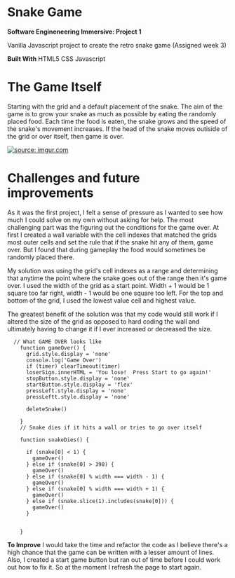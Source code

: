 # Snake Game

**Software Engineneering Immersive: Project 1**

Vanilla Javascript project to create the retro snake game (Assigned week 3)


**Built With**
HTML5
CSS
Javascript


# **The Game Itself**
Starting with the grid and a default placement of the snake.  The aim of the game is to grow your snake as much as possible by eating the randomly placed food.  Each time the food is eaten, the snake grows and the speed of the snake's movement increases. If the head of the snake moves outiside of the grid or over itself, then game is over.


<a href="https://imgur.com/FKWoPWj"><img src="https://i.imgur.com/FKWoPWjh.png" title="source: imgur.com" /></a>


# **Challenges and future improvements**
As it was the first project, I felt a sense of pressure as I wanted to see how much I could solve on my own without asking for help.
The most challenging part was the figuring out the conditions for the game over.  At first I created a wall variable with the cell indexes that matched the grids most outer cells and set the rule that if the snake hit any of them, game over.  But I found that during gameplay the food would sometimes be randomly placed there.

My solution was using the grid's cell indexes as a range and determining that anytime the point where the snake goes out of the range then it's game over.
I used the width of the grid as a start point.
Width + 1 would be 1 square too far right, width - 1 would be one square too left.  For the top and bottom of the grid, I used the lowest value cell and highest value.

The greatest benefit of the solution was that my code would still work if I altered the size of the grid as opposed to hard coding the wall and ultimately having to change it if I ever increased or decreased the size.



      // What GAME OVER looks like
        function gameOver() {
          grid.style.display = 'none'
          console.log('Game Over')
          if (timer) clearTimeout(timer) 
          loserSign.innerHTML = 'You lose!  Press Start to go again!'
          stopButton.style.display = 'none'
          startButton.style.display = 'flex'
          pressLeft.style.display = 'none'
          pressLeftt.style.display = 'none'
            
          deleteSnake()
          
        }   
        // Snake dies if it hits a wall or tries to go over itself
        
        function snakeDies() {

          if (snake[0] < 1) {
            gameOver()
          } else if (snake[0] > 398) {
            gameOver()
          } else if (snake[0] % width === width - 1) {
            gameOver()
          } else if (snake[0] % width === width + 1) {
            gameOver()
          } else if (snake.slice(1).includes(snake[0])) {
            gameOver()
          }
            
          
        }  


**To Improve**
I would take the time and refactor the code as I believe there's a high chance that the game can be written with a lesser amount of lines.
Also, I created a start game button but ran out of time before I could work out how to fix it.  So at the moment I refresh the page to start again.


